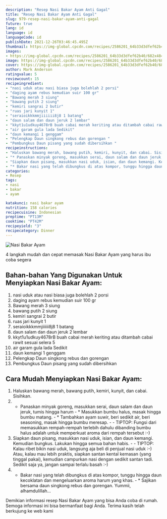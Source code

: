 ```yaml
---
description: "Resep Nasi Bakar Ayam Anti Gagal"
title: "Resep Nasi Bakar Ayam Anti Gagal"
slug: 979-resep-nasi-bakar-ayam-anti-gagal
future: true
lang: id
language: id
languageCode: id
publishDate: 2021-12-26T03:46:45.495Z 
thumbnail: https://img-global.cpcdn.com/recipes/2586201_64b33d3dfef62b40/682x484cq65/nasi-bakar-ayam-foto-resep-utama.png
images:
- https://img-global.cpcdn.com/recipes/2586201_64b33d3dfef62b40/682x484cq65/nasi-bakar-ayam-foto-resep-utama.png
image: https://img-global.cpcdn.com/recipes/2586201_64b33d3dfef62b40/682x484cq65/nasi-bakar-ayam-foto-resep-utama.png
cover: https://img-global.cpcdn.com/recipes/2586201_64b33d3dfef62b40/682x484cq65/nasi-bakar-ayam-foto-resep-utama.png
author: Mark Anderson
ratingvalue: 5
reviewcount: 15
recipeingredient:
- "nasi uduk atau nasi biasa juga bolehlah 2 porsi"
- "daging ayam rebus kemudian suir 100 gr"
- "Bawang merah 3 siung"
- "bawang putih 2 siung"
- "kemiri sangrai 2 butir"
- "ruas jari kunyit 1"
- "seraioikkkmmjiiiiii8j8 1 batang"
- "daun salam dan daun jeruk 2 lembar"
- "kkyt1u1udkuy4678rB buah cabai merah keriting atau ditambah cabai rawit sesuai selera 5"
- "air garam gula lada Sedikit"
- "daun kemangi 1 genggam"
- "Pelengkap Daun singkong rebus dan gorengan "
- "Pembungkus Daun pisang yang sudah dibersihkan "
recipeinstructions:
- "Haluskan bawang merah, bawang putih, kemiri, kunyit, dan cabai. Sisihkan."
- "* Panaskan minyak goreng, masukkan serai, daun salam dan daun jeruk, tumis hingga harum * Masukkan bumbu halus, masak hingga bumbu matang. * Tambahkan ayam suwir, beri sedikit air, beri seasoning, masak hingga bumbu meresap.  TIPTOP: Fungsi dari memasukkan rempah-rempah terlebih dahulu dibanding bumbu halus adalah untuk memperkuat aroma dari rempah tersebut :-)"
- "Siapkan daun pisang, masukkan nasi uduk, isian, dan daun kemangi. Kemudian bungkus. Lakukan hingga semua bahan habis.  TIPTOP: Kalau ribet bikin nasi uduk, langsung aja beli di penjual nasi uduk :-) Atau, kalau mau lebih praktis, siapkan santan kental kemasan (yang tinggal pakai), kemudian campurkan nasi dengan sedikit santan tadi. Sedikit saja ya, jangan sampai terlalu basah :-)"
- "* Bakar nasi yang telah dibungkus di atas kompor, tunggu hingga daun kecoklatan dan mengeluarkan aroma harum yang khas. * Sajikan bersama daun singkong rebus dan gorengan. Yummii, alhamdulillah..."
categories:
- Resep
tags:
- nasi
- bakar
- ayam

katakunci: nasi bakar ayam 
nutrition: 158 calories
recipecuisine: Indonesian
preptime: "PT13M"
cooktime: "PT42M"
recipeyield: "3"
recipecategory: Dinner
---
```



![Nasi Bakar Ayam](https://img-global.cpcdn.com/recipes/2586201_64b33d3dfef62b40/682x484cq65/nasi-bakar-ayam-foto-resep-utama.png)

4 langkah mudah dan cepat memasak  Nasi Bakar Ayam yang harus ibu coba segera

<!--inarticleads1-->

## Bahan-bahan Yang Digunakan Untuk Menyiapkan Nasi Bakar Ayam:

1. nasi uduk atau nasi biasa juga bolehlah 2 porsi
1. daging ayam rebus kemudian suir 100 gr
1. Bawang merah 3 siung
1. bawang putih 2 siung
1. kemiri sangrai 2 butir
1. ruas jari kunyit 1
1. seraioikkkmmjiiiiii8j8 1 batang
1. daun salam dan daun jeruk 2 lembar
1. kkyt1u1udkuy4678rB buah cabai merah keriting atau ditambah cabai rawit sesuai selera 5
1. air garam gula lada Sedikit
1. daun kemangi 1 genggam
1. Pelengkap Daun singkong rebus dan gorengan 
1. Pembungkus Daun pisang yang sudah dibersihkan 



<!--inarticleads2-->

## Cara Mudah Menyiapkan Nasi Bakar Ayam:

1. Haluskan bawang merah, bawang putih, kemiri, kunyit, dan cabai. Sisihkan.
1. * Panaskan minyak goreng, masukkan serai, daun salam dan daun jeruk, tumis hingga harum - * Masukkan bumbu halus, masak hingga bumbu matang. - * Tambahkan ayam suwir, beri sedikit air, beri seasoning, masak hingga bumbu meresap. -  - TIPTOP: Fungsi dari memasukkan rempah-rempah terlebih dahulu dibanding bumbu halus adalah untuk memperkuat aroma dari rempah tersebut :-)
1. Siapkan daun pisang, masukkan nasi uduk, isian, dan daun kemangi. Kemudian bungkus. Lakukan hingga semua bahan habis. -  - TIPTOP: Kalau ribet bikin nasi uduk, langsung aja beli di penjual nasi uduk :-) Atau, kalau mau lebih praktis, siapkan santan kental kemasan (yang tinggal pakai), kemudian campurkan nasi dengan sedikit santan tadi. Sedikit saja ya, jangan sampai terlalu basah :-)
1. * Bakar nasi yang telah dibungkus di atas kompor, tunggu hingga daun kecoklatan dan mengeluarkan aroma harum yang khas. - * Sajikan bersama daun singkong rebus dan gorengan. Yummii, alhamdulillah...




Demikian informasi  resep Nasi Bakar Ayam   yang bisa Anda coba di rumah. Semoga informasi ini bisa bermanfaat bagi Anda. Terima kasih telah berkujung ke web kami
